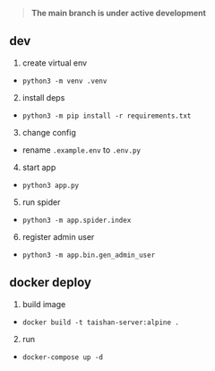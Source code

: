 > **The main branch is under active development**
## dev
1. create virtual env
- `python3 -m venv .venv`

2. install deps
- `python3 -m pip install -r requirements.txt`

3. change config
- rename `.example.env` to `.env.py`

4. start app
- `python3 app.py`

5. run spider
- `python3 -m app.spider.index`

6. register admin user
- `python3 -m app.bin.gen_admin_user`
## docker deploy
1. build image
- `docker build -t taishan-server:alpine .`
2. run
- `docker-compose up -d`
